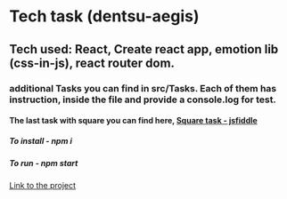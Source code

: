# Tech task (dentsu-aegis) 

## Tech used: React, Create react app, emotion lib (css-in-js), react router dom.

### additional Tasks you can find in src/Tasks. Each of them has instruction, inside the file and provide a console.log for test.

#### The last task with square you can find here, [Square task - jsfiddle](#https://jsfiddle.net/m8far21d)


##### To install - npm i

##### To run - npm start

[Link to the project](https://rainspistols.github.io/test--dentsu-aegis/)
